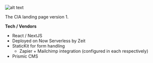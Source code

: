 ![alt text](https://images.prismic.io/thecia/f46c4131-5c9d-492d-bf34-bf8bd6e0b209_cia-logo-resized.png?auto=compress,format)

The CIA landing page version 1.

**Tech / Vendors**

- React / NextJS
- Deployed on Now Serverless by Zeit
- StaticKit for form handling
  - Zapier + Mailchimp integration (configured in each respectively)
- Prismic CMS
